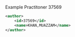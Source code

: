 Example Practitoner 37569

```xml
<author>
    <id>37569</id>
    <name>KHAN,MUAZZAM</name>
</author>
```
